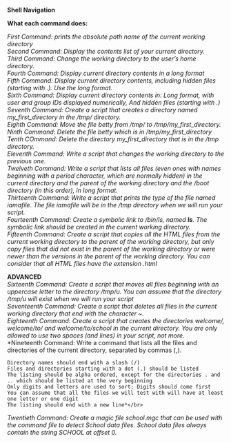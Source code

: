 **Shell Navigation**</br>

**What each command does:**</br>

*First Command:  prints the absolute path name of the current working directory*</br>
*Second Command: Display the contents list of your current directory.*</br>
*Third Command: Change the working directory to the user’s home directory.*</br>
*Fourth Command: Display current directory contents in a long format*</br>
*Fifth Command: Display current directory contents, including hidden files (starting with .). Use the long format.*</br>
*Sixth Command: Display current directory contents in: Long format, with user and group IDs displayed numerically, And hidden files (starting with .)*</br>
*Seventh Command: Create a script that creates a directory named my_first_directory in the /tmp/ directory.*</br>
*Eighth Command: Move the file betty from /tmp/ to /tmp/my_first_directory.*</br>
*Ninth Command: Delete the file betty which is in /tmp/my_first_directory*</br>
*Tenth COmmand: Delete the directory my_first_directory that is in the /tmp directory.*</br>
*Eleventh Command: Write a script that changes the working directory to the previous one.*</br>
*Twelveth Command: Write a script that lists all files (even ones with names beginning with a period character, which are normally hidden) in the current directory and the parent of the working directory and the /boot directory (in this order), in long format.*</br>
*Thirteenth Command: Write a script that prints the type of the file named iamafile. The file iamafile will be in the /tmp directory when we will run your script.*</br>
*Fourteenth Command: Create a symbolic link to /bin/ls, named __ls__. The symbolic link should be created in the current working directory.*</br>
*Fifteenth Command: Create a script that copies all the HTML files from the current working directory to the parent of the working directory, but only copy files that did not exist in the parent of the working directory or were newer than the versions in the parent of the working directory.
You can consider that all HTML files have the extension .html*</br>

**ADVANCED**</br>
*Sixteenth Command: Create a script that moves all files beginning with an uppercase letter to the directory /tmp/u.
You can assume that the directory /tmp/u will exist when we will run your script*</br>
*Seventeenth Command: Create a script that deletes all files in the current working directory that end with the character ~.*</br>
*Eighteenth Command: Create a script that creates the directories welcome/, welcome/to/ and welcome/to/school in the current directory.
You are only allowed to use two spaces (and lines) in your script, not more.*</br>
*Nineteenth Command: Write a command that lists all the files and directories of the current directory, separated by commas (,).

    Directory names should end with a slash (/)
    Files and directories starting with a dot (.) should be listed
    The listing should be alpha ordered, except for the directories . and .. which should be listed at the very beginning
    Only digits and letters are used to sort; Digits should come first
    You can assume that all the files we will test with will have at least one letter or one digit
    The listing should end with a new line*</br>
*Twentieth Command: Create a magic file school.mgc that can be used with the command file to detect School data files. School data files always contain the string SCHOOL at offset 0.*
